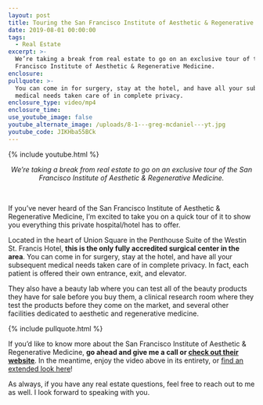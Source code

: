 ```yaml
---
layout: post
title: Touring the San Francisco Institute of Aesthetic & Regenerative Medicine
date: 2019-08-01 00:00:00
tags:
  - Real Estate
excerpt: >-
  We’re taking a break from real estate to go on an exclusive tour of the San
  Francisco Institute of Aesthetic & Regenerative Medicine.
enclosure:
pullquote: >-
  You can come in for surgery, stay at the hotel, and have all your subsequent
  medical needs taken care of in complete privacy.
enclosure_type: video/mp4
enclosure_time:
use_youtube_image: false
youtube_alternate_image: /uploads/8-1---greg-mcdaniel---yt.jpg
youtube_code: JIKHba55BCk
---
```


{% include youtube.html %}

<center><em>We&rsquo;re taking a break from real estate to go on an exclusive tour of the San Francisco Institute of Aesthetic &amp; Regenerative Medicine.</em></center>

&nbsp;

If you’ve never heard of the San Francisco Institute of Aesthetic & Regenerative Medicine, I’m excited to take you on a quick tour of it to show you everything this private hospital/hotel has to offer.

Located in the heart of Union Square in the Penthouse Suite of the Westin St. Francis Hotel, **this is the only fully accredited surgical center in the area**. You can come in for surgery, stay at the hotel, and have all your subsequent medical needs taken care of in complete privacy. In fact, each patient is offered their own entrance, exit, and elevator.

They also have a beauty lab where you can test all of the beauty products they have for sale before you buy them, a clinical research room where they test the products before they come on the market, and several other facilities dedicated to aesthetic and regenerative medicine.

{% include pullquote.html %}

If you’d like to know more about the San Francisco Institute of Aesthetic & Regenerative Medicine, **go ahead and give me a call or <u><a target="_blank" href="https://sfinstitute.com/">check out their website</a></u>**. In the meantime, enjoy the video above in its entirety, or <u><a target="_blank" href="https://youtu.be/qDzCtYS2tcY">find an extended look here</a></u>\!

As always, if you have any real estate questions, feel free to reach out to me as well. I look forward to speaking with you.